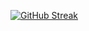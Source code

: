[![GitHub Streak](https://github-readme-streak-stats.herokuapp.com?user=&theme=dark&hide_border=true&date_format=j%20M%5B%20Y%5D)](https://git.io/streak-stats)
